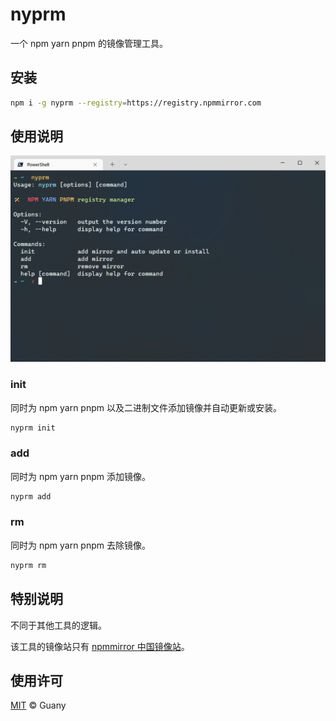 # nyprm

一个 npm yarn pnpm 的镜像管理工具。

## 安装

```bash
npm i -g nyprm --registry=https://registry.npmmirror.com
```

## 使用说明

![nyprm](https://raw.githubusercontent.com/tlyboy/nyprm/main/nyprm.png)

### init

同时为 npm yarn pnpm 以及二进制文件添加镜像并自动更新或安装。

```bash
nyprm init
```

### add

同时为 npm yarn pnpm 添加镜像。

```bash
nyprm add
```

### rm

同时为 npm yarn pnpm 去除镜像。

```bash
nyprm rm
```

## 特别说明

不同于其他工具的逻辑。

该工具的镜像站只有 [npmmirror 中国镜像站](https://npmmirror.com/)。

## 使用许可

[MIT](https://github.com/tlyboy/nyprm/blob/main/LICENSE) © Guany
